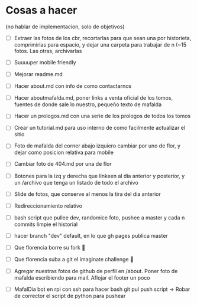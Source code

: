 # Cosas a hacer

(no hablar de implementacion, solo de objetivos)

- [ ] Extraer las fotos de los cbr, recortarlas para que sean una por historieta, comprimirlas para espacio, y dejar una carpeta para trabajar de n (~15 fotos. Las otras, archivarlas
- [ ] Suuuuper mobile friendly
- [ ] Mejorar readme.md
- [ ] Hacer about.md con info de como contactarnos
- [ ] Hacer aboutmafalda.md, poner links a venta oficial de los tomos, fuentes de donde sale lo nuestro, pequeño texto de mafalda
- [ ] Hacer un prologos.md con una serie de los prologos de todos los tomos
- [ ] Crear un tutorial.md para uso interno de como facilmente actualizar el sitio
- [ ] Foto de mafalda del corner abajo izquiero cambiar por uno de flor, y dejar como posicion relativa para mobile
- [ ] Cambiar foto de 404.md por una de flor
- [ ] Botones para la izq y derecha que linkeen al dia anterior y posterior, y un /archivo que tenga un listado de todo el archivo
- [ ] Slide de fotos, que conserve al menos la tira del día anterior
- [ ] Redireccionamiento relativo
- [ ] bash script que pullee dev, randomice foto, pushee a master y cada n commits limpie el historial
- [ ] hacer branch "dev" default, en lo que gh pages publica master
- [ ] Que florencia borre su fork :triumph:
- [ ] Que florencia suba a git el imaginate challenge :triumph:
- [ ] Agregar nuestras fotos de github de perfil en /about. Poner foto de mafalda escribiendo para mail. Aflojar el footer un poco
- [ ] MafalDia bot en rpi con ssh para hacer bash git pul push script  -> Robar de corrector el script de python para pushear

